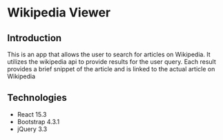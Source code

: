 # Wikipedia Viewer
## Introduction
This is an app that allows the user to search for articles on Wikipedia.  It utilizes the wikipedia api to provide results for the user query.  Each result provides a brief snippet of the article and is linked to the actual article on Wikipedia
## Technologies
* React 15.3
* Bootstrap 4.3.1
* jQuery 3.3
